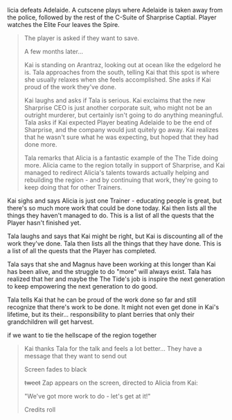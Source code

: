 licia defeats Adelaide. A cutscene plays where Adelaide is taken away from the police, followed by the rest of the C-Suite of Sharprise Captial. Player watches the Elite Four leaves the Spire.
> 
> The player is asked if they want to save.
> 
> A few months later...
> 
> Kai is standing on Arantraz, looking out at ocean like the edgelord he is. Tala approaches from the south, telling Kai that this spot is where she usually relaxes when she feels accomplished. She asks if Kai proud of the work they've done.
> 
> Kai laughs and asks if Tala is serious. Kai exclaims that the new Sharprise CEO is just another corporate suit, who might not be an outright murderer, but certainly isn't going to do anything meaningful. Tala asks if Kai expected Player beating Adelaide to be the end of Sharprise, and the company would just quitely go away. Kai realizes that he wasn't sure what he was expecting, but hoped that they had done more.
> 
> Tala remarks that Alicia is a fantastic example of the The Tide doing more. Alicia came to the region totally in support of Sharprise, and Kai managed to redirect Alicia's talents towards actually helping and rebuilding the region - and by continuing that work, they're going to keep doing that for other Trainers.


Kai sighs and says Alicia is just one Trainer - educating people is great, but there's so much more work that could be done today. Kai then lists all the things they haven't managed to do. This is a list of all the quests that the Player hasn't finished yet.

Tala laughs and says that Kai might be right, but Kai is discounting all of the work they've done. Tala then lists all the things that they have done. This is a list of all the quests that the Player has completed.

Tala says that she and Magnus have been working at this longer than Kai has been alive, and the struggle to do "more" will always exist. Tala has realized that her and maybe the The Tide's job is inspire the next generation to keep empowering the next generation to do good.

Tala tells Kai that he can be proud of the work done so far and still recognize that there's work to be done. It might not even get done in Kai's lifetime, but its their... responsibility to plant berries that only their grandchildren will get harvest.

if we want to tie the hellscape of the region together

> Kai thanks Tala for the talk and feels a lot better... They have a message that they want to send out
> 
> Screen fades to black
> 
> ~~tweet~~ Zap appears on the screen, directed to Alicia from Kai:
> 
> "We've got more work to do - let's get at it!"
> 
> Credits roll
